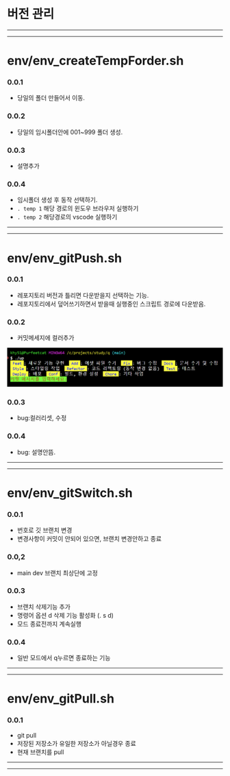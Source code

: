 # 버전 관리

---

---

# env/env_createTempForder.sh

### 0.0.1

- 당일의 폴더 만들어서 이동.

### 0.0.2

- 당일의 임시폴더안에 001~999 폴더 생성.

### 0.0.3

- 설명추가

### 0.0.4

- 임시폴더 생성 후 동작 선택하기.
- `. temp 1` 해당 경로의 윈도우 브라우저 실행하기
- `. temp 2` 해당경로의 vscode 실행하기

---

---

# env/env_gitPush.sh

### 0.0.1

- 레포지토리 버전과 틀리면 다운받을지 선택하는 기능.
- 레포지토리에서 덮어쓰기하면서 받을때 실행중인 스크립트 경로에 다운받음.

### 0.0.2

- 커밋메세지에 컬러추가

![alt text](images/markdown-image-2.png)

### 0.0.3

- bug:컬러리셋, 수정

### 0.0.4

- bug: 설명안뜸.

---

---

# env/env_gitSwitch.sh

### 0.0.1

- 번호로 깃 브랜치 변경
- 변경사항이 커밋이 안되어 있으면, 브랜치 변경안하고 종료

### 0.0,2

- main dev 브랜치 최상단에 고정

### 0.0.3

- 브랜치 삭제기능 추가
- 명령어 옵션 d 삭제 기능 활성화 (. s d)
- 모드 종료전까지 계속실행

### 0.0.4

- 일반 모드에서 q누르면 종료하는 기능
  
---
---

# env/env_gitPull.sh

### 0.0.1

- git pull
- 저장된 저장소가 유일한 저장소가 아닐경우 종료
- 현재 브랜치를 pull


---
---
